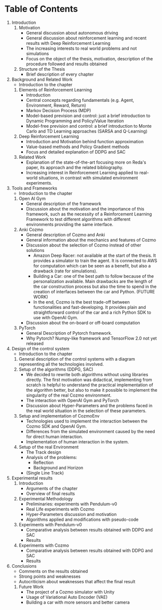 # Table of Contents

1. Introduction
   1. Motivation
      - General discussion about autonomous driving
      - General discussion about reinforcement learning and recent results with Deep Reinforcement Learning
      - The increasing interests to real world problems and not simulations
      - Focus on the object of the thesis, motivation, description of the procedure followed and results obtained
   2. Structure of the Thesis
      - Brief description of every chapter
2. Background and Related Work
   - Introduction to the chapter
   1. Elements of Reinforcement Learning
      - Introduction
      - Central concepts regarding fundamentals (e.g. Agent, Environment, Reward, Return)
      - Markov Decision Process (MDP)
      - Model-based prevision and control: just a brief introduction to Dynamic Programming and Policy/Value Iteration
      - Model-free prevision and control: a brief introduction to Monte Carlo and TD Learning approaches (SARSA and Q-Learning)
   2. Deep Reinforcement Learning
      - Introduction and Motivation behind function approximation
      - Value-based methods and Policy Gradient methods
      - Focus and detailed explanation of DDPG and SAC
   3. Related Work
      - Explanation of the state-of-the-art focusing more on Reda's paper, its approach and the related bibliography.
      - Increasing interest in Reinforcement Learning applied to real-world situations, in contrast with simulated environment experiments.
3. Tools and Frameworks
   - Introduction to the chapter
   1. Open AI Gym
      - General description of the framework
      - Discussion about the motivation and the importance of this framework, such as the necessity of a Reinforcement Learning Framework to test different algorithms with different environments providing the same interface.
   2. Anki Cozmo
      - General description of Cozmo and Anki
      - General information about the mechanics and features of Cozmo
      - Discussion about the selection of Cozmo instead of other solutions
        - Amazon Deep Racer: not available at the start of the thesis. It provides a simulator to train the agent. It is connected to AWS for computation which can be seen as a benefit, but also a drawback (rate for simulations).
        - Building a Car: one of the best path to follow because of the personalization available. Main drawbacks are the length of the car construction process but also the time to spend in the creation of interfaces between the car and Python. (FUTURE WORK)
        - In the end, Cozmo is the best trade-off between functionalities and fast-developing. It provides plain and straightforward control of the car and a rich Python SDK to use with OpenAI Gym.
      - Discussion about the on-board or off-board computation
   3. PyTorch
      - General Description of Pytorch framework.
      - Why Pytorch? Numpy-like framework and TensorFlow 2.0 not yet released
4. Design of the control system
   - Introduction to the chapter
   1. General description of the control systems with a diagram representing all the technologies involved.
   2. Setup of the algorithms (DDPG, SAC)
      - We decided to rewrite both algorithms without using libraries directly. The first motivation was didactical, implementing from scratch is helpful to understand the practical implementation of the algorithm better, but also to make it possible to implement the singularity of the real Cozmo environment.
      - The interaction with OpenAI Gym and PyTorch
      - Discussion about Hyper-Parameters and the problems faced in the real world situation in the selection of these parameters.
   3. Setup and implementation of CozmoEnv
      - Technologies used to implement the interaction between the Cozmo SDK and OpenAI Gym.
      - Differences from the simulated environment caused by the need for direct human interaction.
      - Implementation of human interaction in the system.
   4. Setup of the real Environment
      - The Track design
      - Analysis of the problems:
        - Reflection
        - Background and Horizon
      - (Single Line Track)
5. Experimental results
   1. Introduction
      - Arguments of the chapter
      - Overview of final results
   2. Experimental Methodology
      - Preliminaries: experiments with Pendulum-v0
      - Real Life experiments with Cozmo
      - Hyper-Parameters discussion and motivation
      - Algorithms applied and modifications with pseudo-code
   3. Experiments with Pendulum-v0
      - Comparative analysis between results obtained with DDPG and SAC
      - Results
   4. Experiments with Cozmo
      - Comparative analysis between results obtained with DDPG and SAC
      - Results
6. Conclusions
    - Comments on the results obtained
    - Strong points and weaknesses
    - Autocriticism about weaknesses that affect the final result
   1. Future Work
      - The project of a Cozmo simulator with Unity
      - Usage of Variational Auto Encoder (VAE)
      - Building a car with more sensors and better camera
